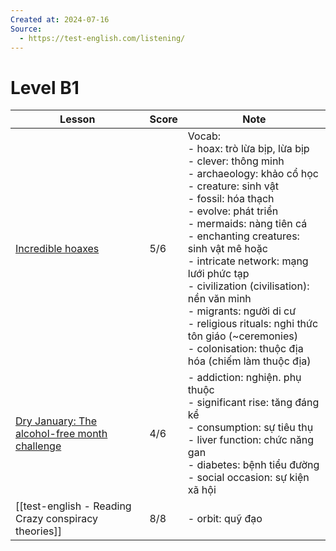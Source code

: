 ```yaml
---
Created at: 2024-07-16
Source:
  - https://test-english.com/listening/
---
```

# Level B1

| Lesson                                                                                                                                            | Score | Note                                                                                                                                                                                                                                                                                                                                                                                                                                                                             |
| ------------------------------------------------------------------------------------------------------------------------------------------------- | ----- | -------------------------------------------------------------------------------------------------------------------------------------------------------------------------------------------------------------------------------------------------------------------------------------------------------------------------------------------------------------------------------------------------------------------------------------------------------------------------------- |
| [Incredible hoaxes](https://test-english.com/reading/b1-b2/incredible-hoaxes-b1-english-reading-test/)                                            | 5/6   | Vocab:<br>- hoax: trò lừa bịp, lừa bịp<br>- clever: thông minh<br>- archaeology: khảo cổ học<br>- creature: sinh vật<br>- fossil: hóa thạch<br>- evolve: phát triển<br>- mermaids: nàng tiên cá<br>- enchanting creatures: sinh vật mê hoặc<br>- intricate network: mạng lưới phức tạp<br>- civilization (civilisation): nền văn minh<br>- migrants: người di cư<br>- religious rituals: nghi thức tôn giáo (~ceremonies)<br>- colonisation: thuộc địa hóa (chiếm làm thuộc địa) |
| [Dry January: The alcohol-free month challenge](https://test-english.com/reading/b1-b2/the-alcohol-free-month-challenge-b1-english-reading-test/) | 4/6   | - addiction: nghiện. phụ thuộc<br>- significant rise: tăng đáng kể<br>- consumption: sự tiêu thụ<br>- liver function: chức năng gan<br>- diabetes: bệnh tiểu đường<br>- social occasion: sự kiện xã hội                                                                                                                                                                                                                                                                          |
| [[test-english - Reading Crazy conspiracy theories]]                                                                                              | 8/8   | - orbit: quỹ đạo                                                                                                                                                                                                                                                                                                                                                                                                                                                                 |
